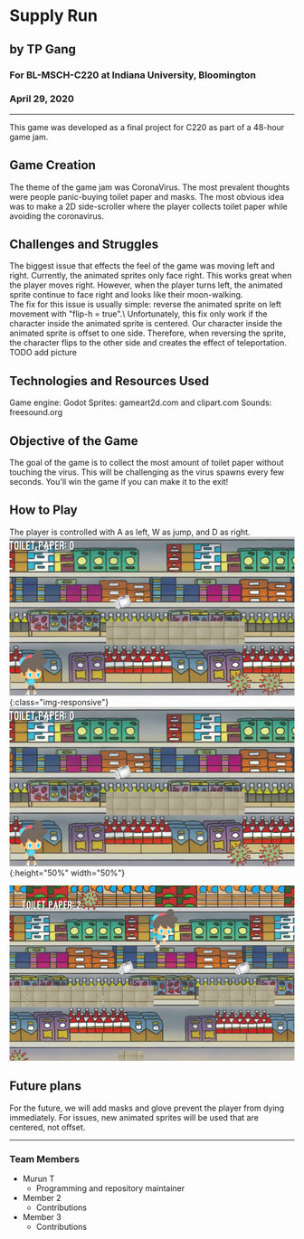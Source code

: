 # Supply Run
## by TP Gang
### For BL-MSCH-C220 at Indiana University, Bloomington
### April 29, 2020

---

This game was developed as a final project for C220 as part of a 48-hour game jam. 
## Game Creation
The theme of the game jam was CoronaVirus. The most prevalent thoughts were people panic-buying toilet paper and masks. The most obvious idea was to make a 2D side-scroller where the player collects toilet paper while avoiding the coronavirus.

## Challenges and Struggles
The biggest issue that effects the feel of the game was moving left and right. Currently, the animated sprites only face right. This works great when the player moves right. However, when the player turns left, the animated sprite continue to face right and looks like their moon-walking.\
The fix for this issue is usually simple: reverse the animated sprite on left movement with "flip-h = true".\ 
Unfortunately, this fix only work if the character inside the animated sprite is centered. Our character inside the animated sprite is offset to one side. Therefore, when reversing the sprite, the character flips to the other side and creates the effect of teleportation. 
TODO add picture

## Technologies and Resources Used 
Game engine: Godot
Sprites: gameart2d.com and clipart.com
Sounds: freesound.org

## Objective of the Game
The goal of the game is to collect the most amount of toilet paper without touching the virus. This will be challenging as the virus spawns every few seconds. You'll win the game if you can make it to the exit!

## How to Play
The player is controlled with A as left, W as jump, and D as right.
![screenshot1](Assets/Screenshots/shot1.png){:class="img-responsive"}
![screenshot1](Assets/Screenshots/shot1.png){:height="50%" width="50%"}

![screenshot2](Assets/Screenshots/shot2.png)

## Future plans
For the future, we will add masks and glove prevent the player from dying immediately. 
For issues, new animated sprites will be used that are centered, not offset.

---

### Team Members

  * Murun T
    * Programming and repository maintainer
  * Member 2
    * Contributions
  * Member 3
    * Contributions

